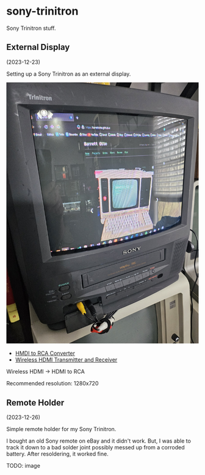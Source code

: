 # sony-trinitron

Sony Trinitron stuff.

## External Display 

(2023-12-23)

Setting up a Sony Trinitron as an external display.

![external-display.jpg](./external-display.jpg)

- [HMDI to RCA Converter](https://www.amazon.com/gp/product/B08CH91V1W)
- [Wireless HDMI Transmitter and Receiver](https://www.amazon.com/gp/product/B0CKXC7X2R)

Wireless HDMI -> HDMI to RCA

Recommended resolution: 1280x720

## Remote Holder 

(2023-12-26)

Simple remote holder for my Sony Trinitron.

I bought an old Sony remote on eBay and it didn't work.
But, I was able to track it down to a bad solder joint possibly messed up from
a corroded battery. After resoldering, it worked fine.

TODO: image
